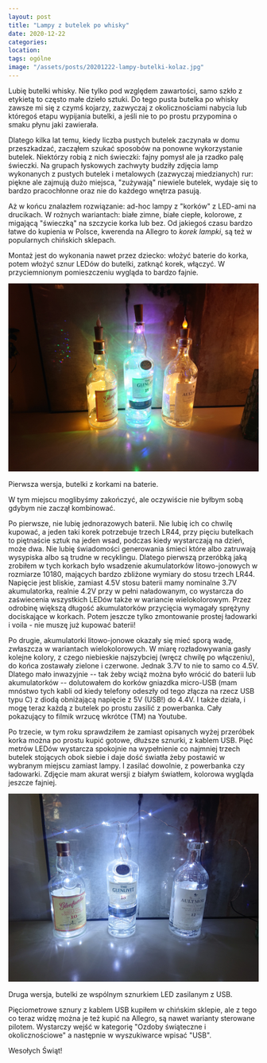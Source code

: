 ```yaml
---
layout: post
title: "Lampy z butelek po whisky"
date: 2020-12-22
categories: 
location: 
tags: ogólne
image: "/assets/posts/20201222-lampy-butelki-kolaz.jpg"
---
```


<!--
file:///home/tomek/projects/rudeduchy/assets/posts/20201222-lampy-butelki-kolaz.jpg
file:///home/tomek/projects/rudeduchy/assets/posts/20201222-lampy-butelki-ze-sznurkiem.jpg
file:///home/tomek/projects/rudeduchy/assets/posts/20201222-lampy-butelki-z-korkami.jpg
-->


Lubię butelki whisky. Nie tylko pod względem zawartości, samo szkło z etykietą to często małe dzieło sztuki. Do tego pusta butelka po whisky zawsze mi się z czymś kojarzy, zazwyczaj z okolicznościami nabycia lub któregoś etapu wypijania butelki, a jeśli nie to po prostu przypomina o smaku płynu jaki zawierała.

Dlatego kilka lat temu, kiedy liczba pustych butelek zaczynała w domu przeszkadzać, zacząłem szukać sposobów na ponowne wykorzystanie butelek. Niektórzy robią z nich świeczki: fajny pomysł ale ja rzadko palę świeczki. Na grupach łyskowych zachwyty budziły zdjęcia lamp wykonanych z pustych butelek i metalowych (zazwyczaj miedzianych) rur: piękne ale zajmują dużo miejsca, "zużywają" niewiele butelek, wydaje się to bardzo pracochłonne oraz nie do każdego wnętrza pasują.

Aż w końcu znalazłem rozwiązanie: ad-hoc lampy z "korków" z LED-ami na drucikach. W rożnych wariantach: białe zimne, białe ciepłe, kolorowe, z migającą "świeczką" na szczycie korka lub bez. Od jakiegoś czasu bardzo łatwe do kupienia w Polsce, kwerenda na Allegro to _korek lampki_, są też w popularnych chińskich sklepach.

Montaż jest do wykonania nawet przez dziecko: włożyć baterie do korka, potem włożyć sznur LEDów do butelki, zatknąć korek, włączyć. W przyciemnionym pomieszczeniu wygląda to bardzo fajnie.

<div class="post-image">
  <img src="/assets/posts/20201222-lampy-butelki-z-korkami.jpg" alt="lampy butelki z korkami" />
  <p class="post-image-caption">Pierwsza wersja, butelki z korkami na baterie.</p>
</div>

W tym miejscu moglibyśmy zakończyć, ale oczywiście nie byłbym sobą gdybym nie zaczął kombinować.

Po pierwsze, nie lubię jednorazowych baterii. Nie lubię ich co chwilę kupować, a jeden taki korek potrzebuje trzech LR44, przy pięciu butelkach to piętnaście sztuk na jeden wsad, podczas kiedy wystarczają na dzień, może dwa. Nie lubię świadomości generowania śmieci które albo zatruwają wysypiska albo są trudne w recyklingu. Dlatego pierwszą przeróbką jaką zrobiłem w tych korkach było wsadzenie akumulatorków litowo-jonowych w rozmiarze 10180, mających bardzo zbliżone wymiary do stosu trzech LR44. Napięcie jest bliskie, zamiast 4.5V stosu baterii mamy nominalne 3.7V akumulatorka, realnie 4.2V przy w pełni naładowanym, co wystarcza do zaświecenia wszystkich LEDów także w wariancie wielokolorowym. Przez odrobinę większą długość akumulatorków przycięcia wymagały sprężyny dociskające w korkach. Potem jeszcze tylko zmontowanie prostej ładowarki i voila - nie muszę już kupować baterii!

Po drugie, akumulatorki litowo-jonowe okazały się mieć sporą wadę, zwłaszcza w wariantach wielokolorowych. W miarę rozładowywania gasły kolejne kolory, z czego niebieskie najszybciej (wręcz chwilę po włączeniu), do końca zostawały zielone i czerwone. Jednak 3.7V to nie to samo co 4.5V. Dlatego mało inwazyjnie -- tak żeby wciąż można było wrócić do baterii lub akumulatorków -- dolutowałem do korków gniazdka micro-USB (mam mnóstwo tych kabli od kiedy telefony odeszły od tego złącza na rzecz USB typu C) z diodą obniżającą napięcie z 5V (USB!) do 4.4V. I także działa, i mogę teraz każdą z butelek po prostu zasilić z powerbanka. Cały pokazujący to filmik wrzucę wkrótce (TM) na Youtube.

Po trzecie, w tym roku sprawdziłem że zamiast opisanych wyżej przeróbek korka można po prostu kupić gotowe, dłuższe sznurki, z kablem USB. Pięć metrów LEDów wystarcza spokojnie na wypełnienie co najmniej trzech butelek stojących obok siebie i daje dość światła żeby postawić w wybranym miejscu zamiast lampy. I zasilać dowolnie, z powerbanka czy ładowarki. Zdjęcie mam akurat wersji z białym światłem, kolorowa wygląda jeszcze fajniej.

<div class="post-image">
  <img src="/assets/posts/20201222-lampy-butelki-ze-sznurkiem.jpg" alt="lampy butelki ze sznurkiem usb" />
  <p class="post-image-caption">Druga wersja, butelki ze wspólnym sznurkiem LED zasilanym z USB.</p>
</div>

Pięciometrowe sznury z kablem USB kupiłem w chińskim sklepie, ale z tego co teraz widzę można je też kupić na Allegro, są nawet warianty sterowane pilotem. Wystarczy wejść w kategorię "Ozdoby świąteczne i okolicznościowe" a następnie w wyszukiwarce wpisać "USB".

Wesołych Świąt!